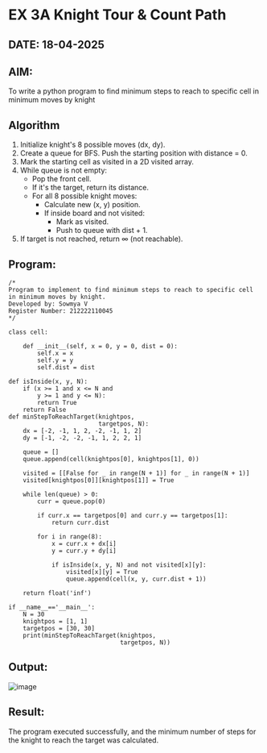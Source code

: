 # EX 3A Knight Tour & Count Path
## DATE: 18-04-2025
## AIM:
To write a python program to find minimum steps to reach to specific cell in minimum moves by knight

## Algorithm
1. Initialize knight's 8 possible moves (dx, dy).
2. Create a queue for BFS. Push the starting position with distance = 0.
3. Mark the starting cell as visited in a 2D visited array.
4. While queue is not empty:
   - Pop the front cell.
   - If it's the target, return its distance.
   - For all 8 possible knight moves:
     - Calculate new (x, y) position.
     - If inside board and not visited:
       - Mark as visited.
       - Push to queue with dist + 1.
5. If target is not reached, return ∞ (not reachable).

## Program:
```
/*
Program to implement to find minimum steps to reach to specific cell in minimum moves by knight.
Developed by: Sowmya V
Register Number: 212222110045
*/

class cell:
     
    def __init__(self, x = 0, y = 0, dist = 0):
        self.x = x
        self.y = y
        self.dist = dist

def isInside(x, y, N):
    if (x >= 1 and x <= N and
        y >= 1 and y <= N):
        return True
    return False
def minStepToReachTarget(knightpos,
                         targetpos, N):
    dx = [-2, -1, 1, 2, -2, -1, 1, 2]
    dy = [-1, -2, -2, -1, 1, 2, 2, 1]

    queue = []
    queue.append(cell(knightpos[0], knightpos[1], 0))

    visited = [[False for _ in range(N + 1)] for _ in range(N + 1)]
    visited[knightpos[0]][knightpos[1]] = True

    while len(queue) > 0:
        curr = queue.pop(0)

        if curr.x == targetpos[0] and curr.y == targetpos[1]:
            return curr.dist

        for i in range(8):
            x = curr.x + dx[i]
            y = curr.y + dy[i]

            if isInside(x, y, N) and not visited[x][y]:
                visited[x][y] = True
                queue.append(cell(x, y, curr.dist + 1))

    return float('inf')
    
if __name__=='__main__':
    N = 30
    knightpos = [1, 1]
    targetpos = [30, 30]
    print(minStepToReachTarget(knightpos,
                               targetpos, N))
```
## Output:
![image](https://github.com/user-attachments/assets/61883efd-656a-459a-871e-d21306272044)

## Result:
The program executed successfully, and the minimum number of steps for the knight to reach the target was calculated.
